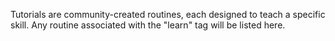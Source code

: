 Tutorials are community-created routines, each designed to teach a specific skill. Any routine associated with the "learn" tag will be listed here.